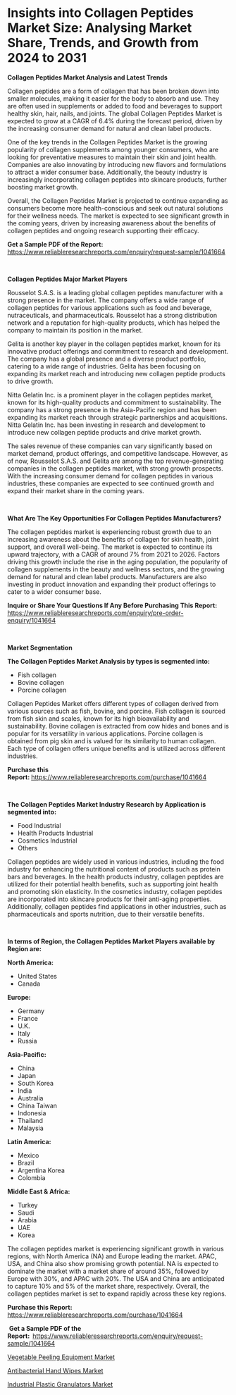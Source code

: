 <p><h1>Insights into Collagen Peptides Market Size: Analysing Market Share, Trends, and Growth from 2024 to 2031</h1></p><p><strong>Collagen Peptides Market Analysis and Latest Trends</strong></p>
<p><p>Collagen peptides are a form of collagen that has been broken down into smaller molecules, making it easier for the body to absorb and use. They are often used in supplements or added to food and beverages to support healthy skin, hair, nails, and joints. The global Collagen Peptides Market is expected to grow at a CAGR of 6.4% during the forecast period, driven by the increasing consumer demand for natural and clean label products.</p><p>One of the key trends in the Collagen Peptides Market is the growing popularity of collagen supplements among younger consumers, who are looking for preventative measures to maintain their skin and joint health. Companies are also innovating by introducing new flavors and formulations to attract a wider consumer base. Additionally, the beauty industry is increasingly incorporating collagen peptides into skincare products, further boosting market growth.</p><p>Overall, the Collagen Peptides Market is projected to continue expanding as consumers become more health-conscious and seek out natural solutions for their wellness needs. The market is expected to see significant growth in the coming years, driven by increasing awareness about the benefits of collagen peptides and ongoing research supporting their efficacy.</p></p>
<p><strong>Get a Sample PDF of the Report:&nbsp;</strong> <a href="https://www.reliableresearchreports.com/enquiry/request-sample/1041664">https://www.reliableresearchreports.com/enquiry/request-sample/1041664</a></p>
<p>&nbsp;</p>
<p><strong>Collagen Peptides Major Market Players</strong></p>
<p><p>Rousselot S.A.S. is a leading global collagen peptides manufacturer with a strong presence in the market. The company offers a wide range of collagen peptides for various applications such as food and beverage, nutraceuticals, and pharmaceuticals. Rousselot has a strong distribution network and a reputation for high-quality products, which has helped the company to maintain its position in the market.</p><p>Gelita is another key player in the collagen peptides market, known for its innovative product offerings and commitment to research and development. The company has a global presence and a diverse product portfolio, catering to a wide range of industries. Gelita has been focusing on expanding its market reach and introducing new collagen peptide products to drive growth.</p><p>Nitta Gelatin Inc. is a prominent player in the collagen peptides market, known for its high-quality products and commitment to sustainability. The company has a strong presence in the Asia-Pacific region and has been expanding its market reach through strategic partnerships and acquisitions. Nitta Gelatin Inc. has been investing in research and development to introduce new collagen peptide products and drive market growth.</p><p>The sales revenue of these companies can vary significantly based on market demand, product offerings, and competitive landscape. However, as of now, Rousselot S.A.S. and Gelita are among the top revenue-generating companies in the collagen peptides market, with strong growth prospects. With the increasing consumer demand for collagen peptides in various industries, these companies are expected to see continued growth and expand their market share in the coming years.</p></p>
<p>&nbsp;</p>
<p><strong>What Are The Key Opportunities For Collagen Peptides Manufacturers?</strong></p>
<p><p>The collagen peptides market is experiencing robust growth due to an increasing awareness about the benefits of collagen for skin health, joint support, and overall well-being. The market is expected to continue its upward trajectory, with a CAGR of around 7% from 2021 to 2026. Factors driving this growth include the rise in the aging population, the popularity of collagen supplements in the beauty and wellness sectors, and the growing demand for natural and clean label products. Manufacturers are also investing in product innovation and expanding their product offerings to cater to a wider consumer base.</p></p>
<p><strong>Inquire or Share Your Questions If Any Before Purchasing This Report:</strong> <a href="https://www.reliableresearchreports.com/enquiry/pre-order-enquiry/1041664">https://www.reliableresearchreports.com/enquiry/pre-order-enquiry/1041664</a></p>
<p>&nbsp;</p>
<p><strong>Market Segmentation</strong></p>
<p><strong>The Collagen Peptides Market Analysis by types is segmented into:</strong></p>
<p><ul><li>Fish collagen</li><li>Bovine collagen</li><li>Porcine collagen</li></ul></p>
<p><p>Collagen Peptides Market offers different types of collagen derived from various sources such as fish, bovine, and porcine. Fish collagen is sourced from fish skin and scales, known for its high bioavailability and sustainability. Bovine collagen is extracted from cow hides and bones and is popular for its versatility in various applications. Porcine collagen is obtained from pig skin and is valued for its similarity to human collagen. Each type of collagen offers unique benefits and is utilized across different industries.</p></p>
<p><strong>Purchase this Report:&nbsp;</strong><a href="https://www.reliableresearchreports.com/purchase/1041664">https://www.reliableresearchreports.com/purchase/1041664</a></p>
<p>&nbsp;</p>
<p><strong>The Collagen Peptides Market Industry Research by Application is segmented into:</strong></p>
<p><ul><li>Food Industrial</li><li>Health Products Industrial</li><li>Cosmetics Industrial</li><li>Others</li></ul></p>
<p><p>Collagen peptides are widely used in various industries, including the food industry for enhancing the nutritional content of products such as protein bars and beverages. In the health products industry, collagen peptides are utilized for their potential health benefits, such as supporting joint health and promoting skin elasticity. In the cosmetics industry, collagen peptides are incorporated into skincare products for their anti-aging properties. Additionally, collagen peptides find applications in other industries, such as pharmaceuticals and sports nutrition, due to their versatile benefits.</p></p>
<p>&nbsp;</p>
<p><strong>In terms of Region, the Collagen Peptides Market Players available by Region are:</strong></p>
<p>
    <p> <strong> North America: </strong>
        <ul>
            <li>United States</li>
            <li>Canada</li>
        </ul>
        </p> 
    <p> <strong> Europe: </strong>
        <ul>
            <li>Germany</li>
            <li>France</li>
            <li>U.K.</li>
            <li>Italy</li>
            <li>Russia</li>
        </ul>
        </p> 
    <p> <strong> Asia-Pacific: </strong>
        <ul>
            <li>China</li>
            <li>Japan</li>
            <li>South Korea</li>
            <li>India</li>
            <li>Australia</li>
            <li>China Taiwan</li>
            <li>Indonesia</li>
            <li>Thailand</li>
            <li>Malaysia</li>
        </ul>
        </p> 
    <p> <strong> Latin America: </strong>
        <ul>
            <li>Mexico</li>
            <li>Brazil</li>
            <li>Argentina Korea</li>
            <li>Colombia</li>
        </ul>
        </p> 
    <p> <strong> Middle East & Africa: </strong>
        <ul>
            <li>Turkey</li>
            <li>Saudi</li>
            <li>Arabia</li>
            <li>UAE</li>
            <li>Korea</li>
        </ul>
    </p>
    </p>
<p><p>The collagen peptides market is experiencing significant growth in various regions, with North America (NA) and Europe leading the market. APAC, USA, and China also show promising growth potential. NA is expected to dominate the market with a market share of around 35%, followed by Europe with 30%, and APAC with 20%. The USA and China are anticipated to capture 10% and 5% of the market share, respectively. Overall, the collagen peptides market is set to expand rapidly across these key regions.</p></p>
<p><strong>Purchase this Report: </strong><a href="https://www.reliableresearchreports.com/purchase/1041664">https://www.reliableresearchreports.com/purchase/1041664</a></p>
<p>&nbsp;<strong>Get a Sample PDF of the Report:&nbsp;&nbsp;</strong><a href="https://www.reliableresearchreports.com/enquiry/request-sample/1041664">https://www.reliableresearchreports.com/enquiry/request-sample/1041664</a></p>
<p><strong></strong></p>
<p><p><a href="https://view.publitas.com/reportprime-1/vegetable-peeling-equipment-market-dynamics-2023-2030-also-about-its-market-trends-projections-and-opportunities/">Vegetable Peeling Equipment Market</a></p><p><a href="https://view.publitas.com/reportprime-1/antibacterial-hand-wipes-market-research-report-forecasted-for-period-from-2023-2030-by-market-type-market-application-and-region/">Antibacterial Hand Wipes Market</a></p><p><a href="https://view.publitas.com/reportprime-1/global-industrial-plastic-granulators-market-by-types-applications-and-major-players-with-regional-growth-rate-analysis-and-development-situation-from-2023-to-2030/">Industrial Plastic Granulators Market</a></p></p>